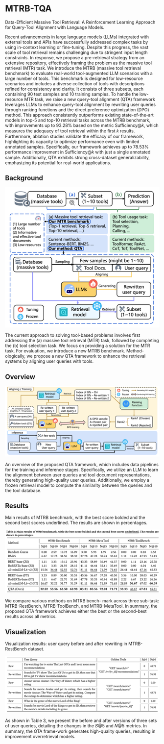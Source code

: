 # MTRB-TQA

Data-Efficient Massive Tool Retrieval: A Reinforcement Learning Approach for Query-Tool Alignment with Language Models.

Recent advancements in large language models (LLMs) integrated with external tools and APIs have successfully addressed complex tasks by using in-context learning or fine-tuning. Despite this progress, the vast scale of tool retrieval remains challenging due to stringent input length constraints. In response, we propose a pre-retrieval strategy from an extensive repository, effectively framing the problem as the massive tool retrieval (MTR) task. We introduce
the MTRB (massive tool retrieval benchmark) to evaluate real-world tool-augmented LLM scenarios with a large number of tools. This
benchmark is designed for low-resource scenarios and includes a diverse collection of tools with descriptions refined for consistency and clarity. It consists of three subsets, each containing 90 test samples and 10 training samples. To handle the low-resource MTR task, we raise a new query-tool alignment (QTA) framework leverages LLMs to enhance query-tool alignment by rewriting user queries through ranking functions and the direct preference optimization
(DPO) method. This approach consistently outperforms existing state-of-the-art models in top-5 and top-10 retrieval tasks across the MTRB benchmark, with improvements up to 93.28% based on the metric Sufficiency@𝑘, which measures the adequacy of tool retrieval within the first 𝑘 results. Furthermore, ablation studies validate the efficacy of our framework, highlighting its capacity to optimize performance even with limited annotated samples. Specifically, our framework achieves up to 78.53% performance improvement in Sufficiency@𝑘 with just a single annotated sample. Additionally, QTA exhibits strong cross-dataset generalizability, emphasizing its potential for real-world applications.

## Background

![Logo](./Images/Background.jpg)

The current approach to solving tool-based problems involves first addressing the (a) massive tool retrieval (MTR) task, followed by completing the (b) tool selection task. We focus on providing a solution for the MTR task. For evaluation, we introduce a new MTRB benchmark. Method-ologically, we propose a new QTA framework to enhance the retrieval systems by aligning user queries with tools.

## Overview

![Logo](./Images/QTA.jpg)

An overview of the proposed QTA framework, which includes data pipelines for the training and inference stages. Specifically, we utilize an LLM to learn the alignment between user queries and tool document representations, thereby generating high-quality user queries. Additionally, we employ a frozen retrieval model to compute the similarity between the queries and the tool database.

## Results

Main results of MTRB benchmark, with the best score bolded and the second best scores underlined. The results are shown in percentages.

![Logo](./Images/Results.jpg)

We compare various methods on MTRB bench- mark across three sub-task: MTRB-RestBench, MTRB-ToolBench, and MTRB-MetaTool. In summary, the proposed QTA framework achieves either the best or the second-best results across all metrics.

## Visualization 

Visualization results: user query before and after rewriting in MTRB-RestBench dataset.

![Logo](./Images/Visualization.jpg)

As shown in Table 3, we present the before and after versions of three sets of user queries, detailing the changes in the 𝑆@5 and 𝑁@5 metrics. In summary, the QTA frame-work generates high-quality queries, resulting in improvement overretrieval models.



